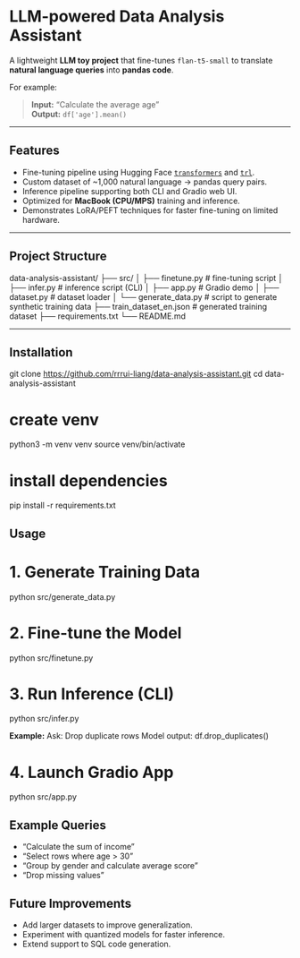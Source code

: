 # LLM-powered Data Analysis Assistant

A lightweight **LLM toy project** that fine-tunes `flan-t5-small` to translate **natural language queries** into **pandas code**.  

For example:  

> **Input:** “Calculate the average age”  
> **Output:** `df['age'].mean()`

---

## Features
- Fine-tuning pipeline using Hugging Face [`transformers`](https://huggingface.co/docs/transformers) and [`trl`](https://huggingface.co/docs/trl).  
- Custom dataset of ~1,000 natural language → pandas query pairs.  
- Inference pipeline supporting both CLI and Gradio web UI.  
- Optimized for **MacBook (CPU/MPS)** training and inference.  
- Demonstrates LoRA/PEFT techniques for faster fine-tuning on limited hardware.  

---

## Project Structure
data-analysis-assistant/
├── src/
│ ├── finetune.py # fine-tuning script
│ ├── infer.py # inference script (CLI)
│ ├── app.py # Gradio demo
│ ├── dataset.py # dataset loader
│ └── generate_data.py # script to generate synthetic training data
├── train_dataset_en.json # generated training dataset
├── requirements.txt
└── README.md


---

## Installation
git clone https://github.com/rrrui-liang/data-analysis-assistant.git
cd data-analysis-assistant

# create venv
python3 -m venv venv
source venv/bin/activate

# install dependencies
pip install -r requirements.txt

## Usage

# 1. Generate Training Data
python src/generate_data.py

# 2. Fine-tune the Model
python src/finetune.py

# 3. Run Inference (CLI)
python src/infer.py

**Example:**
Ask: Drop duplicate rows
Model output: df.drop_duplicates()

# 4. Launch Gradio App
python src/app.py

## Example Queries
- “Calculate the sum of income”  
- “Select rows where age > 30”  
- “Group by gender and calculate average score”  
- “Drop missing values”  

## Future Improvements
- Add larger datasets to improve generalization.  
- Experiment with quantized models for faster inference.  
- Extend support to SQL code generation.  


